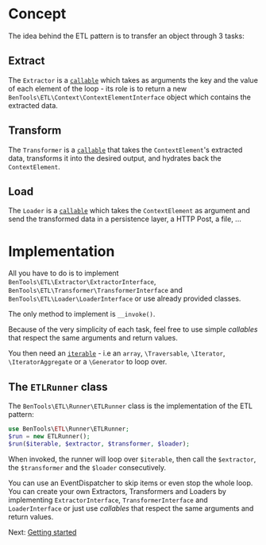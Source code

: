 Concept
=======
The idea behind the ETL pattern is to transfer an object through 3 tasks:

Extract
-------
The `Extractor` is a [`callable`](http://php.net/manual/en/language.types.callable.php) which takes as arguments the key and the value of each element of the loop - its role is to return a new `BenTools\ETL\Context\ContextElementInterface` object which contains the extracted data. 

Transform
---------
The `Transformer` is a [`callable`](http://php.net/manual/en/language.types.callable.php) that takes the `ContextElement`'s extracted data, transforms it into the desired output, and hydrates back the `ContextElement`.

Load
----
The `Loader` is a [`callable`](http://php.net/manual/en/language.types.callable.php) which takes the `ContextElement` as argument and send the transformed data in a persistence layer, a HTTP Post, a file, ...




Implementation
==============

All you have to do is to implement `BenTools\ETL\Extractor\ExtractorInterface`, `BenTools\ETL\Transformer\TransformerInterface` and `BenTools\ETL\Loader\LoaderInterface` or use already provided classes.

The only method to implement is `__invoke()`.

Because of the very simplicity of each task, feel free to use simple _callables_ that respect the same arguments and return values.

You then need an [`iterable`](https://wiki.php.net/rfc/iterable) - i.e an `array`, `\Traversable`, `\Iterator`, `\IteratorAggregate` or a `\Generator` to loop over.


The `ETLRunner` class
----------------

The `BenTools\ETL\Runner\ETLRunner` class is the implementation of the ETL pattern:

```php
use BenTools\ETL\Runner\ETLRunner;
$run = new ETLRunner();
$run($iterable, $extractor, $transformer, $loader);
```

When invoked, the runner will loop over `$iterable`, then call the `$extractor`, the `$transformer` and the `$loader` consecutively.

You can use an EventDispatcher to skip items or even stop the whole loop.
You can create your own Extractors, Transformers and Loaders by implementing `ExtractorInterface`, `TransformerInterface` and `LoaderInterface` or just use _callables_ that respect the same arguments and return values.


Next: [Getting started](GettingStarted.md)